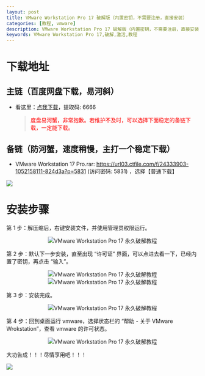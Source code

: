 ```yaml
---
layout: post
title: VMware Workstation Pro 17 破解版（内置密钥，不需要注册，直接安装）
categories: [教程, vmware]
description: VMware Workstation Pro 17 破解版（内置密钥，不需要注册，直接安装）
keywords: VMware Workstation Pro 17,破解,激活,教程
---
```


# 下载地址

## 主链（百度网盘下载，易河斜）

- 看这里：[点我下载](https://pan.baidu.com/s/1DeOdm0g8fPkc71Aw9QzPNw?pwd=6666)，提取码: 6666

  > <p style="color:red" >度盘易河蟹，非常抱歉。若维护不及时，可以选择下面稳定的备链下载，一定能下载。</p>

## 备链（防河蟹，速度稍慢，主打一个稳定下载）

- VMware Workstation 17 Pro.rar: <https://url03.ctfile.com/f/24333903-1052158111-824d3a?p=5831> (访问密码: 5831) ，选择【普通下载】

![](https://pic.imgdb.cn/item/6612476468eb935713c85291.gif)

# 安装步骤

第 1 步：解压缩后，右键安装文件，并使用管理员权限运行。

<center><img src="https://s21.ax1x.com/2024/04/11/pFXfBIe.png" alt="VMware Workstation Pro 17 永久破解教程"/></center>

第 2 步：默认下一步安装，直至出现 “许可证” 界面，可以点进去看一下，已经内置了密钥，再点击 “输入”。

<center><img src="https://s21.ax1x.com/2024/04/11/pFXfRqf.png" alt="VMware Workstation Pro 17 永久破解教程"/></center>

<center><img src="https://s21.ax1x.com/2024/04/12/pFXfTRs.png" alt="VMware Workstation Pro 17 永久破解教程"/></center>

第 3 步：安装完成。

<center><img src="https://s21.ax1x.com/2024/04/12/pFXfqs0.png" alt="VMware Workstation Pro 17 永久破解教程"/></center>

第 4 步：回到桌面运行 vmware，选择状态栏的 “帮助 - 关于 VMware Wrokstation”，查看 vmware 的许可状态。

<center><img src="https://s21.ax1x.com/2024/04/12/pFXfvoF.png" alt="VMware Workstation Pro 17 永久破解教程"/></center>

大功告成！！！尽情享用吧！！！

![](https://pic.imgdb.cn/item/661246bf68eb935713c7f81c.gif)

<!--
个人许可证：
JA09H-4V15H-M80V8-8A8Z4-2U8N4
1C212-41352-081H8-693E2-AZ2J0

批量许可证：
5Y69H-0J250-H88C8-MJ8Q0-2C2P4
MC60H-DWHD5-H80U9-6V85M-8280D
JU090-6039P-08409-8J0QH-2YR7F
-->
